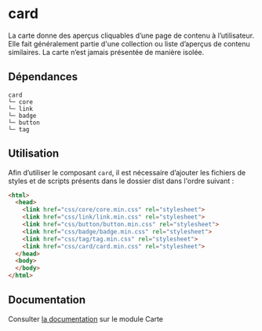 # card

La carte donne des aperçus cliquables d’une page de contenu à l’utilisateur. Elle fait généralement partie d'une collection ou liste d’aperçus de contenu similaires. La carte n’est jamais présentée de manière isolée.

## Dépendances
```shell
card
└─ core
└─ link
└─ badge
└─ button
└─ tag
```

## Utilisation
Afin d’utiliser le composant `card`, il est nécessaire d’ajouter les fichiers de styles et de scripts présents dans le dossier dist dans l'ordre suivant :
```html
<html>
  <head>
    <link href="css/core/core.min.css" rel="stylesheet">
    <link href="css/link/link.min.css" rel="stylesheet">
    <link href="css/button/button.min.css" rel="stylesheet">
    <link href="css/badge/badge.min.css" rel="stylesheet">
    <link href="css/tag/tag.min.css" rel="stylesheet">
    <link href="css/card/card.min.css" rel="stylesheet">
  </head>
  <body>
  </body>
</html>
```

## Documentation

Consulter [la documentation](https://gouvfr.atlassian.net/wiki/spaces/DB/pages/222331445/Carte+-+Card) sur le module Carte